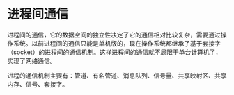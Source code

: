 # 进程间通信

进程间的通信，它的数据空间的独立性决定了它的通信相对比较复杂，需要通过操作系统。以前进程间的通信只能是单机版的，现在操作系统都继承了基于套接字（socket）的进程间的通信机制。这样进程间的通信就不局限于单台计算机了，实现了网络通信。

进程的通信机制主要有：管道、有名管道、消息队列、信号量、共享映射区、共享内存、信号、套接字。
